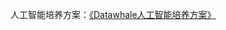 
人工智能培养方案：<a href="https://datawhale.feishu.cn/docs/doccn0AOicI3LJ8RwhY0cuDPSOc">《Datawhale人工智能培养方案》</a>
